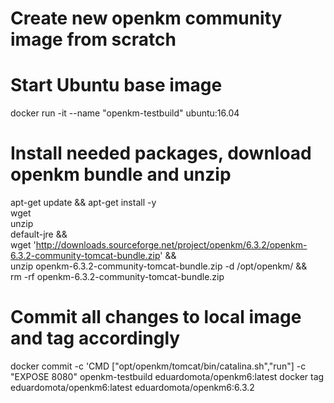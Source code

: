 # Create new openkm community image from scratch

# Start Ubuntu base image
docker run -it --name "openkm-testbuild" ubuntu:16.04

# Install needed packages, download openkm bundle and unzip
apt-get update && apt-get install -y \
wget \
unzip \
default-jre && \
wget 'http://downloads.sourceforge.net/project/openkm/6.3.2/openkm-6.3.2-community-tomcat-bundle.zip' && \
unzip openkm-6.3.2-community-tomcat-bundle.zip -d /opt/openkm/ && \
rm -rf openkm-6.3.2-community-tomcat-bundle.zip

# Commit all changes to local image and tag accordingly
docker commit -c 'CMD ["opt/openkm/tomcat/bin/catalina.sh","run"] -c "EXPOSE 8080" openkm-testbuild eduardomota/openkm6:latest
docker tag eduardomota/openkm6:latest eduardomota/openkm6:6.3.2
